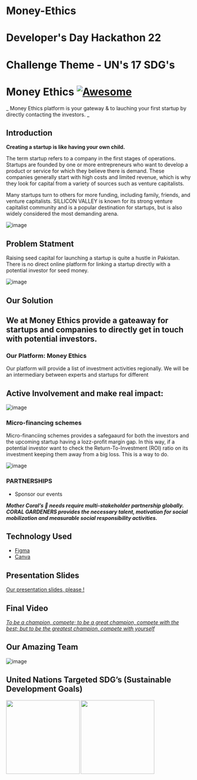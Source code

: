 # Money-Ethics
# Developer's Day Hackathon 22

# Challenge Theme - UN's 17 SDG's 
# Money Ethics [![Awesome](https://cdn.rawgit.com/sindresorhus/awesome/d7305f38d29fed78fa85652e3a63e154dd8e8829/media/badge.svg)](https://github.com/sindresorhus/awesome)

_ Money Ethics platform is your gateway &amp; to lauching your first startup by directly contacting the investors. _

## Introduction
**Creating a startup is like having your own child.** 

The term startup refers to a company in the first stages of operations. Startups are founded by one or more entrepreneurs who want to develop a product or service for which they believe there is demand. These companies generally start with high costs and limited revenue, which is why they look for capital from a variety of sources such as venture capitalists.

Many startups turn to others for more funding, including family, friends, and venture capitalists. SILLICON VALLEY is known for its strong venture capitalist community and is a popular destination for startups, but is also widely considered the most demanding arena.

![image](https://upload.wikimedia.org/wikipedia/en/thumb/7/77/StartUpTitleScreen.png/250px-StartUpTitleScreen.png)

## Problem Statment

Raising seed capital for launching a startup is quite a hustle in Pakistan. There is no direct online platform for linking a startup directly with a potential investor for seed money. 

![image](https://images.yourstory.com/production/document_image/mystoryimage/r9yoopao-Seed-Capital.png)

## Our Solution 
We at Money Ethics provide a gateaway for startups and companies to directly get in touch with potential investors.
 - 

### Our Platform: Money Ethics
Our platform will provide a list of investment activities regionally. We will be an intermediary between experts and startups for different    

## Active Involvement and make real impact:

![image](https://cdn.corporatefinanceinstitute.com/assets/ROI-return-on-investment.jpeg)

### Micro-financing schemes 
Micro-financiing schemes provides a safegaaurd for both the investors and the upcoming startup having a lozz-profit margin gap. In this way, if a potential investor
want to check the Return-To-Investment (ROI) ratio on its investment keeping them away from a big loss. This is a way to do.

![image](https://drive.google.com/uc?export=view&id=1i2vaPEIY0fKSr_gNfqSZa_hLNDyYYdRM)

### PARTNERSHIPS
- Sponsor our events

***Mother Coral’s 💟 needs require multi-stakeholder partnership globally. CORAL GARDENERS provides the necessary talent, motivation for social mobilization and measurable social responsibility activities.***

## Technology Used
- [Figma](https://www.figma.com/file/GpFnBjNhvexg2fFlbNxfyq/Money-Ethics?node-id=0%3A1)
- [Canva](https://www.canva.com/design/DAFAIhUYOn0/SzExju-LWCFVAnZOYLoXsg/watch?utm_content=DAFAIhUYOn0&utm_campaign=share_your_design&utm_medium=link&utm_source=shareyourdesignpanel)

## Presentation Slides
[Our presentation slides, please !](https://docs.google.com/presentation/d/1enL62UDvzbNuPkFUlX1hiT0SCmMeUw5ksvug5ez0YnQ/edit#slide=id.g126be710dcb_7_11)

## Final Video
[*To be a champion, compete; to be a great champion, compete with the best; but to be the greatest champion, compete with yourself*](https://www.youtube.com/c/MegMrinaliniSundaram)


## Our Amazing Team

![image](https://drive.google.com/uc?export=view&id=1UmNAywayFWZ3WzFjQA1OmYnsRvmsPpKq) 
## United Nations Targeted SDG’s (Sustainable Development Goals) 

<img align="left" width="200" height="200" src="">
<img align="left" width="200" height="200" src="https://drive.google.com/uc?export=view&id=11iRNTzfTUhCLroc1jm5vBYCSYxvGcJ60">

